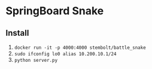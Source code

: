 # SpringBoard Snake

## Install

1. `docker run -it -p 4000:4000 stembolt/battle_snake`
2. `sudo ifconfig lo0 alias 10.200.10.1/24`
3. `python server.py`
